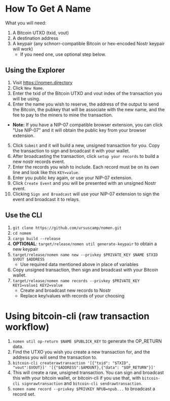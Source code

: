 # How To Get A Name

What you will need:

1. A Bitcoin UTXO (txid, vout)
2. A destination address
3. A keypair (any schnorr-compatible Bitcoin or hex-encoded Nostr keypair will work)
   * If you need one, use optional step below.


## Using the Explorer

1. Visit https://nomen.directory
2. Click `New Name`.
3. Enter the txid of the Bitcoin UTXO and vout index of the transaction you will be using.
4. Enter the name you wish to reserve, the address of the output to send the Bitcoin, the pubkey that will be associate with the new name, and the fee to pay to the miners to mine the transaction.
  * __Note:__ If you have a NIP-07 compatible browser extension, you can click "Use NIP-07" and it will obtain the public key from your browser extension.
5. Click `Submit` and it will build a new, unsigned transaction for you. Copy the transaction to sign and broadcast it with your wallet.
6. After broadcasting the transaction, click `setup your records` to build a new nostr records event.
7. Enter the records you wish to include. Each record must be on its own line and look like this `KEY=value`.
8. Enter you public key again, or use your NIP-07 extension.
9. Click `Create Event` and you will be presented with an unsigned Nostr event.
10. Clicking `Sign and Broadcast` will use your NIP-07 extension to sign the event and broadcast it to relays.

## Use the CLI

1. `git clone https://github.com/ursuscamp/nomen.git`
2. `cd nomem`
3. `cargo build --release`
4. **OPTIONAL**: `target/release/nomen util generate-keypair` to obtain a new keypair
5. `target/release/nomen name new --privkey $PRIVATE_KEY $NAME $TXID $VOUT $ADDRESS`
   * Use required data mentioned above in place of variables
6. Copy unsigned transaction, then sign and broadcast with your Bitcoin wallet.
7. `target/release/nomen name records --privkey $PRIVATE_KEY KEY1=value1 KEY2=value`
   * Create and broadcast new records to Nostr
   * Replace key/values with records of your choosing

# Using bitcoin-cli (raw transaction workflow)

1. `nomen util op-return $NAME $PUBLICK_KEY` to generate the OP_RETURN data.
2. Find the UTXO you wish you create a new transaction for, and the address you will send the transaction to.
3. `bitcoin-cli createrawtransaction '[{"txid": "$TXID", "vout":$VOUT}]' '[{"$ADDRESS":$AMOUNT},{"data": "$OP_RETURN"}]'`
4. This will create a raw, unsigned transaction. You can sign and broadcast this with your bitcoin wallet, or bitcoin-cli if you use that, with `bitcoin-cli signrawtransaction` and `bitcoin-cli sendrawtransaction`.
5. `nomen name record --privkey $PRIVKEY NPUB=npub...` to broadcast a record set.
